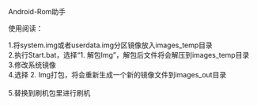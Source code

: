Android-Rom助手

使用阅读：

1.将system.img或者userdata.img分区镜像放入images_temp目录<br>
2.执行Start.bat，选择“1. 解包Img”，解包后文件将会解压到images_temp目录<br>
3.修改系统镜像<br>
4.选择 2. Img打包，将会重新生成一个新的镜像文件到images_out目录<br><br>
5.替换到刷机包里进行刷机<br>
